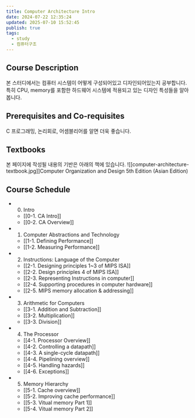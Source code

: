 ```yaml
---
title: Computer Architecture Intro
date: 2024-07-22 12:35:24
updated: 2025-07-10 15:52:45
publish: true
tags:
  - study
  - 컴퓨터구조
---
```

## Course Description

본 스터디에서는 컴퓨터 시스템이 어떻게 구성되어있고 디자인되어있는지 공부합니다. 
특히 CPU, memory를 포함한 하드웨어 시스템에 적용되고 있는 디자인 특성들을 알아봅니다.

## Prerequisites and Co-requisites

C 프로그래밍, 논리회로, 어셈블리어를 알면 더욱 좋습니다.

## Textbooks

본 페이지에 작성될 내용의 기반은 아래의 책에 있습니다.
![[computer-architecture-textbook.jpg]]Computer Organization and Design 5th Edition (Asian Edition)

## Course Schedule
- 0. Intro
	- [[0-1. CA Intro]]
	- [[0-2. CA Overview]]
- 1. Computer Abstractions and Technology
	- [[1-1. Defining Performance]]
	- [[1-2. Measuring Performance]]
- 2. Instructions: Language of the Computer
	- [[2-1. Designing principles 1~3 of MIPS ISA]]
	- [[2-2. Design principles 4 of MIPS ISA]]
	- [[2-3. Representing Instructions in computer]]
	- [[2-4. Supporting procedures in computer hardware]]
	- [[2-5. MIPS memory allocation & addressing]]
- 3. Arithmetic for Computers
	- [[3-1. Addition and Subtraction]]
	- [[3-2. Multiplication]]
	- [[3-3. Division]]
- 4. The Processor
	- [[4-1. Processor Overview]]
	- [[4-2. Controlling a datapath]]
	- [[4-3. A single-cycle datapath]]
	- [[4-4. Pipelining overview]]
	- [[4-5. Handling hazards]]
	- [[4-6. Exceptions]]
- 5. Memory Hierarchy
	- [[5-1. Cache overview]]
	- [[5-2. Improving cache performance]]
	- [[5-3. Vitual memory Part 1]]
	- [[5-4. Vitual memory Part 2]]
